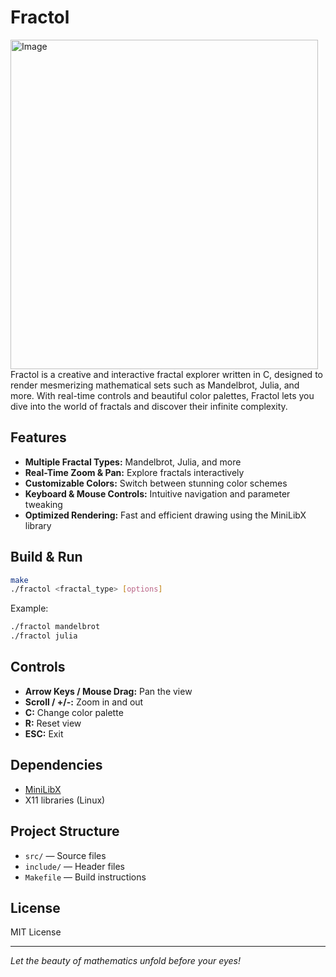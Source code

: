 #             Fractol
<img width="492" height="527" alt="Image" src="https://github.com/user-attachments/assets/a7473dcf-097c-4a12-9bf0-db2eed8f50fc" />
Fractol is a creative and interactive fractal explorer written in C, designed to render mesmerizing mathematical sets such as Mandelbrot, Julia, and more. With real-time controls and beautiful color palettes, Fractol lets you dive into the world of fractals and discover their infinite complexity.

## Features
- **Multiple Fractal Types:** Mandelbrot, Julia, and more
- **Real-Time Zoom & Pan:** Explore fractals interactively
- **Customizable Colors:** Switch between stunning color schemes
- **Keyboard & Mouse Controls:** Intuitive navigation and parameter tweaking
- **Optimized Rendering:** Fast and efficient drawing using the MiniLibX library

## Build & Run
```sh
make
./fractol <fractal_type> [options]
```
Example:
```sh
./fractol mandelbrot
./fractol julia
```

## Controls
- **Arrow Keys / Mouse Drag:** Pan the view
- **Scroll / +/-:** Zoom in and out
- **C:** Change color palette
- **R:** Reset view
- **ESC:** Exit

## Dependencies
- [MiniLibX](https://harm-smits.github.io/42docs/libs/minilibx)
- X11 libraries (Linux)

## Project Structure
- `src/` — Source files
- `include/` — Header files
- `Makefile` — Build instructions

## License
MIT License

---
*Let the beauty of mathematics unfold before your eyes!*
